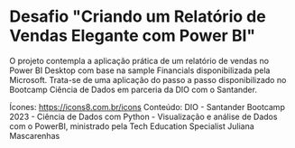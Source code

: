# Desafio "Criando um Relatório de Vendas Elegante com Power BI"
O projeto contempla a aplicação prática de um relatório de vendas no Power BI Desktop com base na sample Financials disponibilizada pela Microsoft. Trata-se de uma aplicação do passo a passo disponibilizado no Bootcamp Ciência de Dados em parceria da DIO com o Santander. 

Ícones: https://icons8.com.br/icons
Conteúdo: DIO - Santander Bootcamp 2023 - Ciência de Dados com Python - Visualização e análise de Dados com o PowerBI, ministrado pela Tech Education Specialist Juliana Mascarenhas
